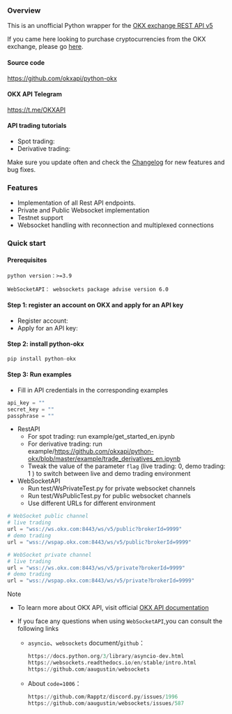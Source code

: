 ### Overview
This is an unofficial Python wrapper for the [OKX exchange REST API v5](https://www.okx.com/docs-v5/en/)

If you came here looking to purchase cryptocurrencies from the OKX exchange, please go [here](https://www.okx.com/).

#### Source code
https://github.com/okxapi/python-okx
#### OKX API Telegram
https://t.me/OKXAPI
#### API trading tutorials
- Spot trading: [](https://www.okx.com/learn/spot-trading-with-jupyter-notebook)
- Derivative trading: [](https://www.okx.com/learn/derivatives-trading-with-jupyter-notebook)

Make sure you update often and check the [Changelog](https://www.okx.com/docs-v5/log_en/) for new features and bug fixes.

### Features
- Implementation of all Rest API endpoints.
- Private and Public Websocket implementation
- Testnet support 
- Websocket handling with reconnection and multiplexed connections

### Quick start
#### Prerequisites

`python version：>=3.9`

`WebSocketAPI： websockets package advise version 6.0`

#### Step 1: register an account on OKX and apply for an API key
- Register account: [](https://www.okx.com/account/register)
- Apply for an API key: [](https://www.okx.com/account/users/myApi)

#### Step 2: install python-okx

```python
pip install python-okx
```

#### Step 3: Run examples

- Fill in API credentials in the corresponding examples
```python 
api_key = ""
secret_key = ""
passphrase = ""
```
- RestAPI
  - For spot trading: run example/get_started_en.ipynb
  - For derivative trading: run example/https://github.com/okxapi/python-okx/blob/master/example/trade_derivatives_en.ipynb
  - Tweak the value of the parameter `flag` (live trading: 0, demo trading: 1
) to switch between live and demo trading environment
- WebSocketAPI
  - Run test/WsPrivateTest.py for private websocket channels
  - Run test/WsPublicTest.py for public websocket channels
  - Use different URLs for different environment

```python 
# WebSocket public channel
# live trading
url = "wss://ws.okx.com:8443/ws/v5/public?brokerId=9999"
# demo trading
url = "wss://wspap.okx.com:8443/ws/v5/public?brokerId=9999"

# WebSocket private channel
# live trading
url = "wss://ws.okx.com:8443/ws/v5/private?brokerId=9999"
# demo trading
url = "wss://wspap.okx.com:8443/ws/v5/private?brokerId=9999"

```

Note 

- To learn more about OKX API, visit official [OKX API documentation](https://www.okx.com/docs-v5/en/)

- If you face any questions when using `WebSocketAPI`,you can consult the following links

  - `asyncio`、`websockets` document/`github`：

    ```python 
    https://docs.python.org/3/library/asyncio-dev.html
    https://websockets.readthedocs.io/en/stable/intro.html
    https://github.com/aaugustin/websockets
    ```

  - About `code=1006`：

    ```python 
    https://github.com/Rapptz/discord.py/issues/1996
    https://github.com/aaugustin/websockets/issues/587
    ```